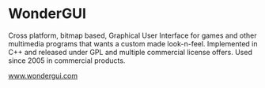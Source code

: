 WonderGUI
=========

Cross platform, bitmap based, Graphical User Interface for games and other multimedia programs that wants a custom made look-n-feel. Implemented in C++ and released under GPL and multiple commercial license offers. Used since 2005 in commercial products.

www.wondergui.com

